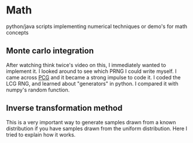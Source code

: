 # Math
python/java scripts implementing numerical techniques or demo's for math concepts

## Monte carlo integration
After watching think twice's video on this, I immediately wanted to implement it. I looked around to
see which PRNG I could write myself. I came across [PCG](http://www.pcg-random.org/) and it became a
strong impulse to code it. I coded the LCG RNG, and learned about "generators" in python. I compared it with numpy's random function.

## Inverse transformation method
This is a very important way to generate samples drawn from a known distribution if you have samples drawn from the uniform distribution. Here I tried to explain how it works.
